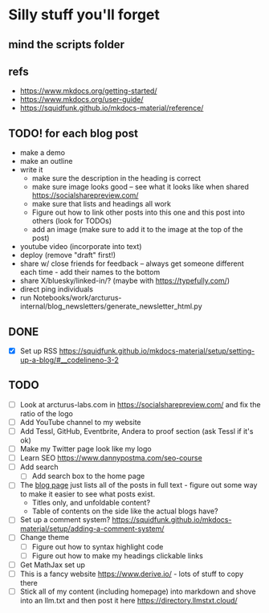 # Silly stuff you'll forget

## mind the scripts folder

## refs
- https://www.mkdocs.org/getting-started/
- https://www.mkdocs.org/user-guide/ 
- https://squidfunk.github.io/mkdocs-material/reference/

## TODO! for each blog post
- make a demo
- make an outline
- write it
  - make sure the description in the heading is correct
  - make sure image looks good – see what it looks like when shared https://socialsharepreview.com/
  - make sure that lists and headings all work
  - Figure out how to link other posts into this one and this post into others (look for TODOs)
  - add an image (make sure to add it to the image at the top of the post)
- youtube video (incorporate into text)
- deploy (remove "draft" first!)
- share w/ close friends for feedback – always get someone different each time - add their names to the bottom
- share X/bluesky/linked-in/? (maybe with https://typefully.com/)
- direct ping individuals
- run Notebooks/work/arcturus-internal/blog_newsletters/generate_newsletter_html.py

## DONE
- [x] Set up RSS https://squidfunk.github.io/mkdocs-material/setup/setting-up-a-blog/#__codelineno-3-2

## TODO
- [ ] Look at arcturus-labs.com in https://socialsharepreview.com/ and fix the ratio of the logo
- [ ] Add YouTube channel to my website
- [ ] Add Tessl, GitHub, Eventbrite, Andera to proof section (ask Tessl if it's ok)
- [ ] Make my Twitter page look like my logo
- [ ] Learn SEO https://www.dannypostma.com/seo-course
- [ ] Add search
  - [ ] Add search box to the home page
- [ ] The [blog page](http://127.0.0.1:8000/blog/) just lists all of the posts in full text - figure out some way to make it easier to see what posts exist.
  - Titles only, and unfoldable content?
  - Table of contents on the side like the actual blogs have?
- [ ] Set up a comment system? https://squidfunk.github.io/mkdocs-material/setup/adding-a-comment-system/
- [ ] Change theme
  - [ ] Figure out how to syntax highlight code
  - [ ] Figure out how to make my headings clickable links
- [ ] Get MathJax set up
- [ ] This is a fancy website https://www.derive.io/ - lots of stuff to copy there
- [ ] Stick all of my content (including homepage) into markdown and shove into an llm.txt and then post it here https://directory.llmstxt.cloud/